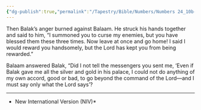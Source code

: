 ```yaml
---
{"dg-publish":true,"permalink":"/Tapestry/Bible/Numbers/Numbers 24_10b-13/","title":"Numbers 24:10b–13","hide":true,"tags":["bible-verse","bible-verse"],"dgHomeLink":true,"dgShowLocalGraph":true,"dgEnableSearch":true}
---
```


Then Balak’s anger burned against Balaam. He struck his hands together and said to him, “I summoned you to curse my enemies, but you have blessed them these three times.  Now leave at once and go home! I said I would reward you handsomely, but the Lord has kept you from being rewarded.”

 Balaam answered Balak, “Did I not tell the messengers you sent me, ‘Even if Balak gave me all the silver and gold in his palace, I could not do anything of my own accord, good or bad, to go beyond the command of the Lord—and I must say only what the Lord says’?

---
* New International Version (NIV)*